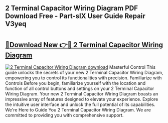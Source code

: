 ## 2 Terminal Capacitor Wiring Diagram PDF Download Free - Part-sIX User Guide Repair V3yeq

# <h2><a href="http://dfn7ii.blite.top/?on=2+Terminal+Capacitor+Wiring+Diagram">🔗Download New 👉🔴 2 Terminal Capacitor Wiring Diagram</a></h2>

[![2 Terminal Capacitor Wiring Diagram download](https://i.imgur.com/lujVjoI.png)](http://dfn7ii.blite.top/?on=2+Terminal+Capacitor+Wiring+Diagram)
Masterful Control This guide unlocks the secrets of your new 2 Terminal Capacitor Wiring Diagram, empowering you to control its functionalities with precision. Familiarize with Controls Before you begin, familiarize yourself with the location and function of all control buttons and settings on your 2 Terminal Capacitor Wiring Diagram. Your new 2 Terminal Capacitor Wiring Diagram boasts an impressive array of features designed to elevate your experience. Explore the intuitive user interface and unlock the full potential of its capabilities. We're Here to Guide You 2 Terminal Capacitor Wiring Diagram. We are committed to providing you with comprehensive support.
